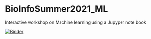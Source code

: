 # BioInfoSummer2021_ML

Interactive workshop on Machine learning using a Jupyper note book

[![Binder](https://mybinder.org/badge_logo.svg)](https://mybinder.org/v2/gh/bwgoudey/BioInfoSummer2021_ML/MASTER)
